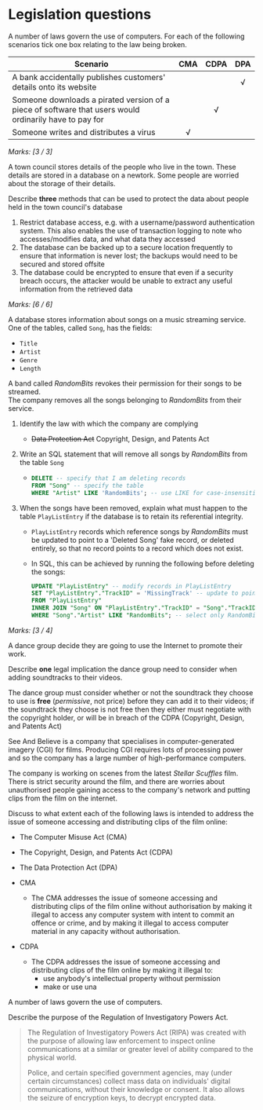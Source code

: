 # Legislation questions

A number of laws govern the use of computers. For each of the following scenarios tick one box relating to the law being broken.

Scenario | CMA | CDPA | DPA
-------- | :---: | :----: | :---:
A bank accidentally publishes customers' details onto its website | | | √
Someone downloads a pirated version of a piece of software that users would ordinarily have to pay for ||√|
Someone writes and distributes a virus |√||

*Marks: [3 / 3]* <!-- not a header -->

A town council stores details of the people who live in the town. These details are stored in a database on a newtork. Some people are worried about the storage of their details.

Describe **three** methods that can be used to protect the data about people held in the town council's database

01. Restrict database access, e.g. with a username/password authentication system. This also enables the use of transaction logging to note who accesses/modifies data, and what data they accessed
02. The database can be backed up to a secure location frequently to ensure that information is never lost; the backups would need to be secured and stored offsite
03. The database could be encrypted to ensure that even if a security breach occurs, the attacker would be unable to extract any useful information from the retrieved data

*Marks: [6 / 6]* <!-- not a header -->

A database stores information about songs on a music streaming service. One of the tables, called `Song`, has the fields:

- `Title`
- `Artist`
- `Genre`
- `Length`

A band called _RandomBits_ revokes their permission for their songs to be streamed.  
The company removes all the songs belonging to _RandomBits_ from their service.

01. Identify the law with which the company are complying
    - ~~Data Protection Act~~ Copyright, Design, and Patents Act
02. Write an SQL statement that will remove all songs by _RandomBits_ from the table `Song`

    - ```sql
      DELETE -- specify that I am deleting records
      FROM "Song" -- specify the table
      WHERE "Artist" LIKE 'RandomBits'; -- use LIKE for case-insensitivity; could use = instead
      ```

03. When the songs have been removed, explain what must happen to the table `PlayListEntry` if the database is to retain its referential integrity.
    - `PlayListEntry` records which reference songs by _RandomBits_ must be updated to point to a 'Deleted Song' fake record, or deleted entirely, so that no record points to a record which does not exist.
    - In SQL, this can be achieved by running the following before deleting the songs:

      ```sql
      UPDATE "PlayListEntry" -- modify records in PlayListEntry
      SET "PlayListEntry"."TrackID" = 'MissingTrack' -- update to point to missing track
      FROM "PlayListEntry"
      INNER JOIN "Song" ON "PlayListEntry"."TrackID" = "Song"."TrackID" -- link rows where appropriate
      WHERE "Song"."Artist" LIKE "RandomBits"; -- select only RandomBits songs
      ```

*Marks: [3 / 4]* <!-- not a header -->

A dance group decide they are going to use the Internet to promote their work.

Describe **one** legal implication the dance group need to consider when adding soundtracks to their videos.

The dance group must consider whether or not the soundtrack they choose to use is **free** (*permissive*, not price) before they can add it to their videos; if the soundtrack they choose is not free then they either must negotiate with the copyright holder, or will be in breach of the CDPA (Copyright, Design, and Patents Act)

See And Believe is a company that specialises in computer-generated imagery (CGI) for films. Producing CGI requires lots of processing power and so the company has a large number of high-performance computers.

The company is working on scenes from the latest _Stellar Scuffles_ film. There is strict security around the film, and there are worries about unauthorised people gaining access to the company's network and putting clips from the film on the internet.

Discuss to what extent each of the following laws is intended to address the issue of someone accessing and distributing clips of the film online:

- The Computer Misuse Act (CMA)
- The Copyright, Design, and Patents Act (CDPA)
- The Data Protection Act (DPA)

- CMA
  - The CMA addresses the issue of someone accessing and distributing clips of the film online without authorisation by making it illegal to access any computer system with intent to commit an offence or crime, and by making it illegal to access computer material in any capacity without authorisation.
- CDPA
  - The CDPA addresses the issue of someone accessing and distributing clips of the film online by making it illegal to:
    - use anybody's intellectual property without permission
    - make or use una

A number of laws govern the use of computers.

Describe the purpose of the Regulation of Investigatory Powers Act.

> The Regulation of Investigatory Powers Act (RIPA) was created with the purpose of allowing law enforcement to inspect online communications at a similar or greater level of ability compared to the physical world.
>
> Police, and certain specified government agencies, may (under certain circumstances) collect mass data on individuals' digital communications, without their knowledge or consent. It also allows the seizure of encryption keys, to decrypt encrypted data.
